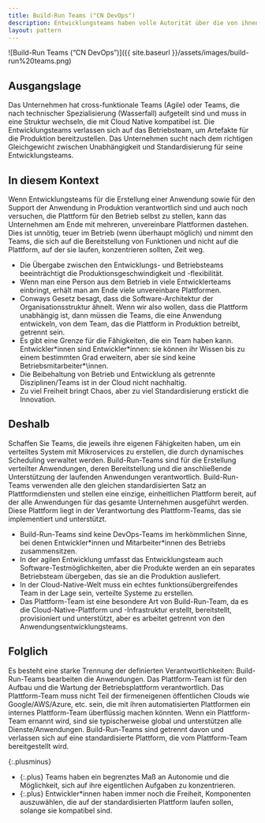```yaml
---
title: Build-Run Teams ("CN DevOps")
description: Entwicklungsteams haben volle Autorität über die von ihnen erstellten Services, indem sie diese nicht nur erstellen, sondern auch implementieren und supporten.
layout: pattern
---
```


![Build-Run Teams (“CN DevOps”)]({{ site.baseurl }}/assets/images/build-run%20teams.png)

## Ausgangslage

Das Unternehmen hat cross-funktionale Teams (Agile) oder Teams, die nach technischer Spezialisierung (Wasserfall) aufgeteilt sind und muss in eine Struktur wechseln, die mit Cloud Native kompatibel ist.
Die Entwicklungsteams verlassen sich auf das Betriebsteam, um Artefakte für die Produktion bereitzustellen.
Das Unternehmen sucht nach dem richtigen Gleichgewicht zwischen Unabhängigkeit und Standardisierung für seine Entwicklungsteams.

## In diesem Kontext

Wenn Entwicklungsteams für die Erstellung einer Anwendung sowie für den Support der Anwendung in Produktion verantwortlich sind und auch noch versuchen, die Plattform für den Betrieb selbst zu stellen, kann das Unternehmen am Ende mit mehreren, unvereinbare Plattformen dastehen.
Dies ist unnötig, teuer im Betrieb (wenn überhaupt möglich) und nimmt den Teams, die sich auf die Bereitstellung von Funktionen und nicht auf die Plattform, auf der sie laufen, konzentrieren sollten, Zeit weg.

* Die Übergabe zwischen den Entwicklungs- und Betriebsteams beeinträchtigt die Produktionsgeschwindigkeit und -flexibilität.
* Wenn man eine Person aus dem Betrieb in viele Entwicklerteams einbringt, erhält man am Ende viele unvereinbare Plattformen.
* Conways Gesetz besagt, dass die Software-Architektur der Organisationsstruktur ähnelt. Wenn wir also wollen, dass die Plattform unabhängig ist, dann müssen die Teams, die eine Anwendung entwickeln, von dem Team, das die Plattform in Produktion betreibt, getrennt sein.
* Es gibt eine Grenze für die Fähigkeiten, die ein Team haben kann. Entwickler\*innen sind Entwickler\*innen: sie können ihr Wissen bis zu einem bestimmten Grad erweitern, aber sie sind keine Betriebsmitarbeiter*\innen.
* Die Beibehaltung von Betrieb und Entwicklung als getrennte Disziplinen/Teams ist in der Cloud nicht nachhaltig.
* Zu viel Freiheit bringt Chaos, aber zu viel Standardisierung erstickt die Innovation.

## Deshalb

Schaffen Sie Teams, die jeweils ihre eigenen Fähigkeiten haben, um ein verteiltes System mit Mikroservices zu erstellen, die durch dynamisches Scheduling verwaltet werden.
Build-Run-Teams sind für die Erstellung verteilter Anwendungen, deren Bereitstellung und die anschließende Unterstützung der laufenden Anwendungen verantwortlich.
Build-Run-Teams verwenden alle den gleichen standardisierten Satz an Plattformdiensten und stellen eine einzige, einheitlichen Plattform bereit, auf der alle Anwendungen für das gesamte Unternehmen ausgeführt werden.
Diese Plattform liegt in der Verantwortung des Plattform-Teams, das sie implementiert und unterstützt.

* Build-Run-Teams sind keine DevOps-Teams im herkömmlichen Sinne, bei denen Entwickler\*innen und Mitarbeiter\*innen des Betriebs zusammensitzen.
* In der agilen Entwicklung umfasst das Entwicklungsteam auch Software-Testmöglichkeiten, aber die Produkte werden an ein separates Betriebsteam übergeben, das sie an die Produktion ausliefert.
* In der Cloud-Native-Welt muss ein echtes funktionsübergreifendes Team in der Lage sein, verteilte Systeme zu erstellen.
* Das Plattform-Team ist eine besondere Art von Build-Run-Team, da es die Cloud-Native-Plattform und -Infrastruktur erstellt, bereitstellt, provisioniert und unterstützt, aber es arbeitet getrennt von den Anwendungsentwicklungsteams.

## Folglich

Es besteht eine starke Trennung der definierten Verantwortlichkeiten: Build-Run-Teams bearbeiten die Anwendungen.
Das Plattform-Team ist für den Aufbau und die Wartung der Betriebsplattform verantwortlich.
Das Plattform-Team muss nicht Teil der firmeneigenen öffentlichen Clouds wie Google/AWS/Azure, etc. sein, die mit ihren automatisierten Plattformen ein internes Plattform-Team überflüssig machen könnten.
Wenn ein Plattform-Team ernannt wird, sind sie typischerweise global und unterstützen alle Dienste/Anwendungen.
Build-Run-Teams sind getrennt davon und verlassen sich auf eine standardisierte Plattform, die vom Plattform-Team bereitgestellt wird.

{:.plusminus}
- {:.plus} Teams haben ein begrenztes Maß an Autonomie und die Möglichkeit, sich auf ihre eigentlichen Aufgaben zu konzentrieren.
- {:.plus} Entwickler\*innen haben immer noch die Freiheit, Komponenten auszuwählen, die auf der standardisierten Plattform laufen sollen, solange sie kompatibel sind.
